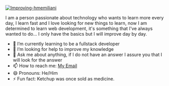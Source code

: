 <a href="https://ibb.co/cD0zxwW"><img src="https://i.ibb.co/Bqb8wGh/Improving-hmemiliani.png" alt="Improving-hmemiliani" border="0"></a>

I am a person passionate about technology who wants to learn more every day, I learn fast and I love looking for new things to learn, now I am determined to learn web development, it's something that I've always wanted to do... I only have the basics but I will improve day by day.

- 🌱 I’m currently learning to be a fullstack developer
- 🤔 I’m looking for help to improve my knowledge
- 💬 Ask me about anything, if I do not have an answer I assure you that I will look for the answer
- 📫 How to reach me: <a href="mailto:harold_medranoe@hotmail.com">My Email</a>
- 😄 Pronouns: He/Him
- ⚡ Fun fact: Ketchup was once sold as medicine.

